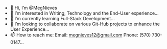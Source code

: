 - 👋 Hi, I’m @MegNieves 
- 👀 I’m interested in Writing, Technology and the End-User experience...
- 🌱 I’m currently learning Full-Stack Development...
- 💞️ I’m looking to collaborate on various Git-Hub projects to enhance the User Experience...
- 📫 How to reach me: Email: megnieves12@gmail.com Phone: (570) 730-0147...

<!---
MegNieves/MegNieves is a ✨ special ✨ repository because its `README.md` (this file) appears on your GitHub profile.
You can click the Preview link to take a look at your changes.
--->
